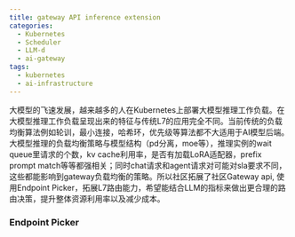 ```yaml
---
title: gateway API inference extension
categories:
  - Kubernetes
  - Scheduler
  - LLM-d
  - ai-gateway
tags:
  - kubernetes
  - ai-infrastructure
---
```

大模型的飞速发展，越来越多的人在Kubernetes上部署大模型推理工作负载。在大模型推理工作负载呈现出来的特征与传统L7的应用完全不同。当前传统的负载均衡算法例如轮训，最小连接，哈希环，优先级等算法都不大适用于AI模型后端。大模型推理的负载均衡策略与模型结构（pd分离，moe等），推理实例的wait queue里请求的个数，kv cache利用率，是否有加载LoRA适配器，prefix prompt match等等都强相关；同时chat请求和agent请求对可能对sla要求不同，这些都能影响到gateway负载均衡的策略。所以社区拓展了社区Gateway api, 使用Endpoint
Picker，拓展L7路由能力，希望能结合LLM的指标来做出更合理的路由决策，提升整体资源利用率以及减少成本。

### Endpoint Picker



